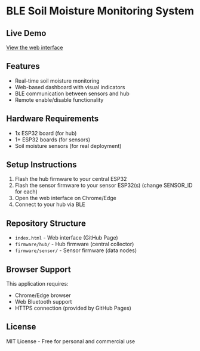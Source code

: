 # BLE Soil Moisture Monitoring System


## Live Demo

[View the web interface](https://cuilonger.github.io/BLE-Soil-Monitor)

## Features

- Real-time soil moisture monitoring
- Web-based dashboard with visual indicators
- BLE communication between sensors and hub
- Remote enable/disable functionality

## Hardware Requirements

- 1x ESP32 board (for hub)
- 1+ ESP32 boards (for sensors)
- Soil moisture sensors (for real deployment)

## Setup Instructions

1. Flash the hub firmware to your central ESP32
2. Flash the sensor firmware to your sensor ESP32(s) (change SENSOR_ID for each)
3. Open the web interface on Chrome/Edge
4. Connect to your hub via BLE

## Repository Structure

- `index.html` - Web interface (GitHub Page)
- `firmware/hub/` - Hub firmware (central collector)
- `firmware/sensor/` - Sensor firmware (data nodes)

## Browser Support

This application requires:
- Chrome/Edge browser
- Web Bluetooth support
- HTTPS connection (provided by GitHub Pages)

## License

MIT License - Free for personal and commercial use
